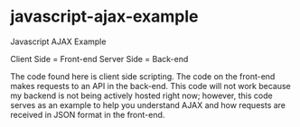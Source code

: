 # javascript-ajax-example
Javascript AJAX Example

Client Side = Front-end
Server Side = Back-end

The code found here is client side scripting.
The code on the front-end makes requests to an API in the back-end.
This code will not work because my backend is not being actively hosted right now;
however, this code serves as an example to help you understand AJAX and how requests are received
in JSON format in the front-end.

